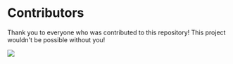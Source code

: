 # Contributors
Thank you to everyone who was contributed to this repository! This project wouldn't be possible without you!

<img src = "https://contrib.rocks/image?repo=ericspring08/Programming-Languages"/>